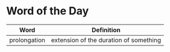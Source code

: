 # Word of the Day

|Word|Definition|
|---|---|
|prolongation|extension of the duration of something|